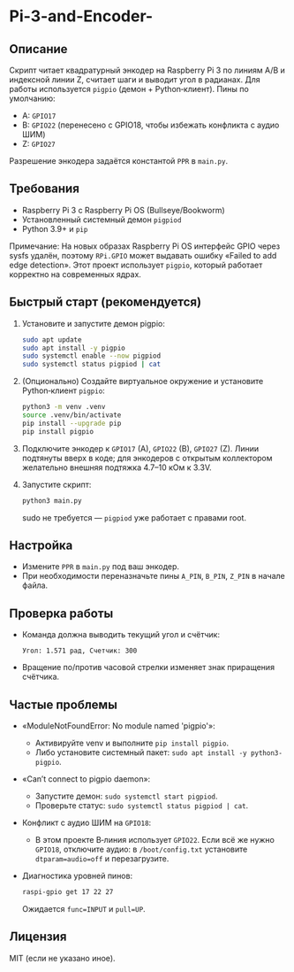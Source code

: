 # Pi-3-and-Encoder-

## Описание
Скрипт читает квадратурный энкодер на Raspberry Pi 3 по линиям A/B и индексной линии Z, считает шаги и выводит угол в радианах. Для работы используется `pigpio` (демон + Python‑клиент). Пины по умолчанию:

- A: `GPIO17`
- B: `GPIO22` (перенесено с GPIO18, чтобы избежать конфликта с аудио ШИМ)
- Z: `GPIO27`

Разрешение энкодера задаётся константой `PPR` в `main.py`.

## Требования
- Raspberry Pi 3 с Raspberry Pi OS (Bullseye/Bookworm)
- Установленный системный демон `pigpiod`
- Python 3.9+ и `pip`

Примечание: На новых образах Raspberry Pi OS интерфейс GPIO через sysfs удалён, поэтому `RPi.GPIO` может выдавать ошибку «Failed to add edge detection». Этот проект использует `pigpio`, который работает корректно на современных ядрах.

## Быстрый старт (рекомендуется)
1. Установите и запустите демон pigpio:
   ```bash
   sudo apt update
   sudo apt install -y pigpio
   sudo systemctl enable --now pigpiod
   sudo systemctl status pigpiod | cat
   ```

2. (Опционально) Создайте виртуальное окружение и установите Python‑клиент `pigpio`:
   ```bash
   python3 -m venv .venv
   source .venv/bin/activate
   pip install --upgrade pip
   pip install pigpio
   ```

3. Подключите энкодер к `GPIO17` (A), `GPIO22` (B), `GPIO27` (Z). Линии подтянуты вверх в коде; для энкодеров с открытым коллектором желательно внешняя подтяжка 4.7–10 кОм к 3.3V.

4. Запустите скрипт:
   ```bash
   python3 main.py
   ```
   sudo не требуется — `pigpiod` уже работает с правами root.

## Настройка
- Измените `PPR` в `main.py` под ваш энкодер.
- При необходимости переназначьте пины `A_PIN`, `B_PIN`, `Z_PIN` в начале файла.

## Проверка работы
- Команда должна выводить текущий угол и счётчик:
  ```
  Угол: 1.571 рад, Счетчик: 300
  ```
- Вращение по/против часовой стрелки изменяет знак приращения счётчика.

## Частые проблемы
- «ModuleNotFoundError: No module named 'pigpio'»:
  - Активируйте venv и выполните `pip install pigpio`.
  - Либо установите системный пакет: `sudo apt install -y python3-pigpio`.

- «Can’t connect to pigpio daemon»:
  - Запустите демон: `sudo systemctl start pigpiod`.
  - Проверьте статус: `sudo systemctl status pigpiod | cat`.

- Конфликт с аудио ШИМ на `GPIO18`:
  - В этом проекте B‑линия использует `GPIO22`. Если всё же нужно `GPIO18`, отключите аудио: в `/boot/config.txt` установите `dtparam=audio=off` и перезагрузите.

- Диагностика уровней пинов:
  ```bash
  raspi-gpio get 17 22 27
  ```
  Ожидается `func=INPUT` и `pull=UP`.

## Лицензия
MIT (если не указано иное).